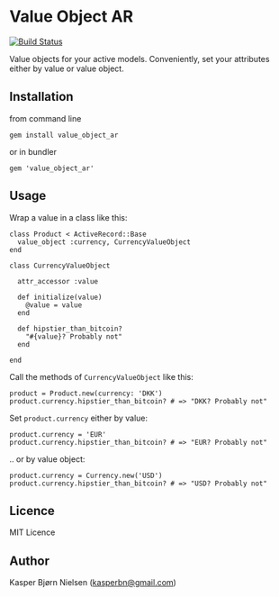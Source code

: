 # Value Object AR

[![Build Status](https://travis-ci.org/kasperbn/value_object_ar.png)](https://travis-ci.org/kasperbn/value_object_ar)

Value objects for your active models. Conveniently, set your attributes either by value or value object.

## Installation

from command line

    gem install value_object_ar
    
or in bundler

    gem 'value_object_ar'

## Usage

Wrap a value in a class like this:

    class Product < ActiveRecord::Base
      value_object :currency, CurrencyValueObject
    end
    
    class CurrencyValueObject
      
      attr_accessor :value
      
      def initialize(value)
        @value = value
      end
      
      def hipstier_than_bitcoin?
        "#{value}? Probably not"
      end

    end
    
Call the methods of `CurrencyValueObject` like this:

    product = Product.new(currency: 'DKK')
    product.currency.hipstier_than_bitcoin? # => "DKK? Probably not"

Set `product.currency` either by value:

    product.currency = 'EUR'
    product.currency.hipstier_than_bitcoin? # => "EUR? Probably not"
    
.. or by value object:
  
    product.currency = Currency.new('USD')
    product.currency.hipstier_than_bitcoin? # => "USD? Probably not"
  
## Licence

MIT Licence

## Author

Kasper Bjørn Nielsen (kasperbn@gmail.com)